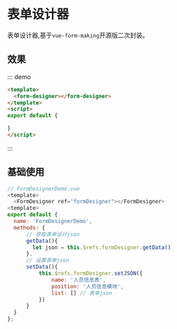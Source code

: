 # 表单设计器

表单设计器,基于`vue-form-making`开源版二次封装。

## 效果


::: demo
``` html
<template>
  <form-designer></form-designer>
</template>
<script>
export default {

}
</script>

```
:::
## 基础使用

```javascript
// FormDesignerDemo.vue
<template>
  <FormDesigner ref="formDesigner"></FormDesigner>
<template>
export default {
  name: 'FormDesignerDemo',
  methods: {
	  // 获取表单设计json
	  getData(){
		let json = this.$refs.formDesigner.getData()
	  },
	  // 设置表单json
	  setData(){
		  this.$refs.formDesigner.setJSON({
			  name: '人员信息表',
			  position: '人员信息模块',
			  list: [] // 表单json
		  })
	  }
  }
};
```
